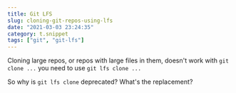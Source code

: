 ```yaml
---
title: Git LFS
slug: cloning-git-repos-using-lfs
date: "2021-03-03 23:24:35"
category: t.snippet
tags: ["git", "git-lfs"]
---
```


Cloning large repos, or repos with large files in them, doesn't work with `git clone ...` you need to use `git lfs clone ...`

So why is `git lfs clone` deprecated? What's the replacement?
